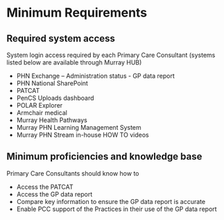 # Minimum Requirements

## Required system access 

System login access required by each Primary Care Consultant (systems listed below are available through Murray HUB)

- PHN Exchange – Administration status - GP data report
- PHN National SharePoint 
- PATCAT
- PenCS Uploads dashboard
- POLAR Explorer
- Armchair medical
- Murray Health Pathways 
- Murray PHN Learning Management System
- Murray PHN Stream in-house HOW TO videos

## Minimum proficiencies and knowledge base
 
Primary Care Consultants should know how to 
- Access the PATCAT
- Access the GP data report
- Compare key information to ensure the GP data report is accurate
- Enable PCC support of the Practices in their use of the GP data report
 

